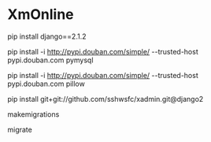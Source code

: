 # XmOnline

pip install django==2.1.2

pip install -i http://pypi.douban.com/simple/ --trusted-host pypi.douban.com pymysql

pip install -i http://pypi.douban.com/simple/ --trusted-host pypi.douban.com pillow

pip install git+git://github.com/sshwsfc/xadmin.git@django2

makemigrations

migrate
